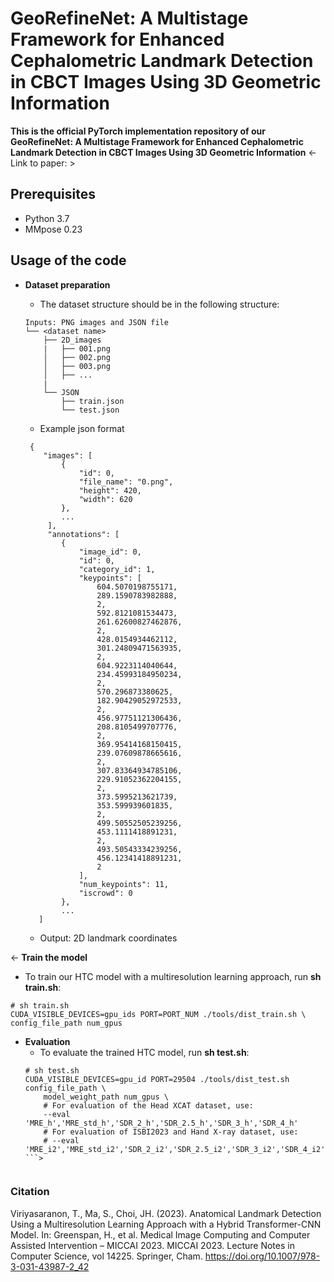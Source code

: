 # GeoRefineNet: A Multistage Framework for Enhanced Cephalometric Landmark Detection in CBCT Images Using 3D Geometric Information


**This is the official PyTorch implementation repository of our GeoRefineNet: A Multistage Framework for Enhanced Cephalometric Landmark Detection in CBCT Images Using 3D Geometric Information** 
<- Link to paper: >

## Prerequisites
- Python 3.7
- MMpose 0.23

## Usage of the code
- **Dataset preparation**
  - The dataset structure should be in the following structure:

  ```
  Inputs: PNG images and JSON file
  └── <dataset name>
      ├── 2D_images
      |   ├── 001.png
      │   ├── 002.png
      │   ├── 003.png
      │   ├── ...
      |
      └── JSON
          ├── train.json
          └── test.json
  ```
  - Example json format
  ```
   {
      "images": [
          {
              "id": 0,
              "file_name": "0.png",
              "height": 420,
              "width": 620
          },
          ...
       ],
       "annotations": [
          {
              "image_id": 0,
              "id": 0,
              "category_id": 1,
              "keypoints": [
                  604.5070198755171,
                  289.1590783982888,
                  2,
                  592.8121081534473,
                  261.62600827462876,
                  2,
                  428.0154934462112,
                  301.24809471563935,
                  2,
                  604.9223114040644,
                  234.45993184950234,
                  2,
                  570.296873380625,
                  182.90429052972533,
                  2,
                  456.97751121306436,
                  208.8105499707776,
                  2,
                  369.95414168150415,
                  239.07609878665616,
                  2,
                  307.83364934785106,
                  229.91052362204155,
                  2,
                  373.5995213621739,
                  353.599939601835,
                  2,
                  499.50552505239256,
                  453.1111418891231,
                  2,
                  493.50543334239256,
                  456.12341418891231,
                  2
              ],
              "num_keypoints": 11,
              "iscrowd": 0
          },
          ...
     ]
  ```
    
  - Output: 2D landmark coordinates

<- **Train the model**
  - To train our HTC model with a multiresolution learning approach, run **sh train.sh**:
  ```
  # sh train.sh
  CUDA_VISIBLE_DEVICES=gpu_ids PORT=PORT_NUM ./tools/dist_train.sh \
  config_file_path num_gpus
  ```

- **Evaluation**
  - To evaluate the trained HTC model, run **sh test.sh**:
  ```
  # sh test.sh
  CUDA_VISIBLE_DEVICES=gpu_id PORT=29504 ./tools/dist_test.sh config_file_path \
      model_weight_path num_gpus \
      # For evaluation of the Head XCAT dataset, use:
      --eval 'MRE_h','MRE_std_h','SDR_2_h','SDR_2.5_h','SDR_3_h','SDR_4_h'
      # For evaluation of ISBI2023 and Hand X-ray dataset, use:
      # --eval 'MRE_i2','MRE_std_i2','SDR_2_i2','SDR_2.5_i2','SDR_3_i2','SDR_4_i2'
  ```>


### Citation 
Viriyasaranon, T., Ma, S., Choi, JH. (2023). Anatomical Landmark Detection Using a Multiresolution Learning Approach with a Hybrid Transformer-CNN Model. In: Greenspan, H., et al. Medical Image Computing and Computer Assisted Intervention – MICCAI 2023. MICCAI 2023. Lecture Notes in Computer Science, vol 14225. Springer, Cham. https://doi.org/10.1007/978-3-031-43987-2_42
